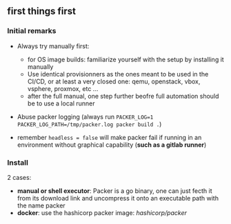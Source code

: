 ## first things first

### Initial remarks

* Always try manually first:
  
  * for OS image builds: familiarize yourself with the setup by installing it manually
  * Use identical provisionners as the ones meant to be used in the CI/CD, or at least a very closed one: qemu, openstack, vbox, vsphere, proxmox, etc ...
  * after the full manual, one step further beofre full automation should be to use a local runner
    
* Abuse packer logging (always run `PACKER_LOG=1 PACKER_LOG_PATH=/tmp/packer.log packer build .`)
* remember `headless = false` will make packer fail if running in an environment without graphical capability (**such as a gitlab runner**)  

### Install   

2 cases:
* **manual or shell executor**: Packer is a go binary, one can just fecth it from its download link and uncompress it onto an executable path with the name packer
* **docker**: use the hashicorp packer image: *hashicorp/packer*





